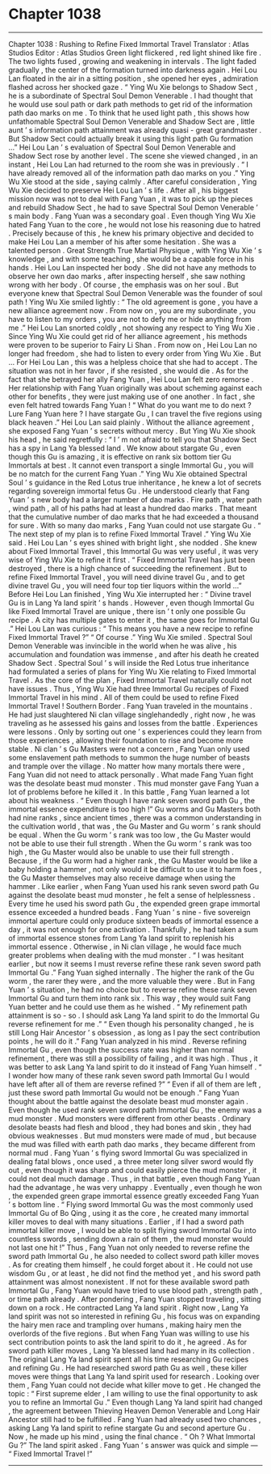 
# Chapter 1038


---

Chapter 1038 : Rushing to Refine Fixed Immortal Travel
Translator :
Atlas Studios
Editor :
Atlas Studios
Green light flickered , red light shined like fire .
The two lights fused , growing and weakening in intervals .
The light faded gradually , the center of the formation turned into darkness again .
Hei Lou Lan floated in the air in a sitting position , she opened her eyes , admiration flashed across her shocked gaze .
“ Ying Wu Xie belongs to Shadow Sect , he is a subordinate of Spectral Soul Demon Venerable . I had thought that he would use soul path or dark path methods to get rid of the information path dao marks on me . To think that he used light path , this shows how unfathomable Spectral Soul Demon Venerable and Shadow Sect are , little aunt ’ s information path attainment was already quasi - great grandmaster . But Shadow Sect could actually break it using this light path Gu formation …”
Hei Lou Lan ’ s evaluation of Spectral Soul Demon Venerable and Shadow Sect rose by another level .
The scene she viewed changed , in an instant , Hei Lou Lan had returned to the room she was in previously .
“ I have already removed all of the information path dao marks on you .” Ying Wu Xie stood at the side , saying calmly .
After careful consideration , Ying Wu Xie decided to preserve Hei Lou Lan ’ s life .
After all , his biggest mission now was not to deal with Fang Yuan , it was to pick up the pieces and rebuild Shadow Sect , he had to save Spectral Soul Demon Venerable ’ s main body .
Fang Yuan was a secondary goal .
Even though Ying Wu Xie hated Fang Yuan to the core , he would not lose his reasoning due to hatred .
Precisely because of this , he knew his primary objective and decided to make Hei Lou Lan a member of his after some hesitation .
She was a talented person .
Great Strength True Martial Physique , with Ying Wu Xie ’ s knowledge , and with some teaching , she would be a capable force in his hands .
Hei Lou Lan inspected her body .
She did not have any methods to observe her own dao marks , after inspecting herself , she saw nothing wrong with her body . Of course , the emphasis was on her soul .
But everyone knew that Spectral Soul Demon Venerable was the founder of soul path !
Ying Wu Xie smiled lightly : “ The old agreement is gone , you have a new alliance agreement now . From now on , you are my subordinate , you have to listen to my orders , you are not to defy me or hide anything from me .”
Hei Lou Lan snorted coldly , not showing any respect to Ying Wu Xie .
Since Ying Wu Xie could get rid of her alliance agreement , his methods were proven to be superior to Fairy Li Shan .
From now on , Hei Lou Lan no longer had freedom , she had to listen to every order from Ying Wu Xie .
But …
For Hei Lou Lan , this was a helpless choice that she had to accept .
The situation was not in her favor , if she resisted , she would die .
As for the fact that she betrayed her ally Fang Yuan , Hei Lou Lan felt zero remorse . Her relationship with Fang Yuan originally was about scheming against each other for benefits , they were just making use of one another .
In fact , she even felt hatred towards Fang Yuan !
“ What do you want me to do next ? Lure Fang Yuan here ? I have stargate Gu , I can travel the five regions using black heaven .” Hei Lou Lan said plainly .
Without the alliance agreement , she exposed Fang Yuan ’ s secrets without mercy .
But Ying Wu Xie shook his head , he said regretfully : “ I ’ m not afraid to tell you that Shadow Sect has a spy in Lang Ya blessed land . We know about stargate Gu , even though this Gu is amazing , it is effective on rank six bottom tier Gu Immortals at best . It cannot even transport a single Immortal Gu , you will be no match for the current Fang Yuan .”
Ying Wu Xie obtained Spectral Soul ’ s guidance in the Red Lotus true inheritance , he knew a lot of secrets regarding sovereign immortal fetus Gu .
He understood clearly that Fang Yuan ’ s new body had a larger number of dao marks . Fire path , water path , wind path , all of his paths had at least a hundred dao marks .
That meant that the cumulative number of dao marks that he had exceeded a thousand for sure .
With so many dao marks , Fang Yuan could not use stargate Gu .
“ The next step of my plan is to refine Fixed Immortal Travel .” Ying Wu Xie said .
Hei Lou Lan ’ s eyes shined with bright light , she nodded .
She knew about Fixed Immortal Travel , this Immortal Gu was very useful , it was very wise of Ying Wu Xie to refine it first .
“ Fixed Immortal Travel has just been destroyed , there is a high chance of succeeding the refinement . But to refine Fixed Immortal Travel , you will need divine travel Gu , and to get divine travel Gu , you will need four top tier liquors within the world …”
Before Hei Lou Lan finished , Ying Wu Xie interrupted her : “ Divine travel Gu is in Lang Ya land spirit ’ s hands . However , even though Immortal Gu like Fixed Immortal Travel are unique , there isn ’ t only one possible Gu recipe . A city has multiple gates to enter it , the same goes for Immortal Gu .”
Hei Lou Lan was curious : “ This means you have a new recipe to refine Fixed Immortal Travel ?”
“ Of course .” Ying Wu Xie smiled .
Spectral Soul Demon Venerable was invincible in the world when he was alive , his accumulation and foundation was immense , and after his death he created Shadow Sect .
Spectral Soul ’ s will inside the Red Lotus true inheritance had formulated a series of plans for Ying Wu Xie relating to Fixed Immortal Travel . As the core of the plan , Fixed Immortal Travel naturally could not have issues . Thus , Ying Wu Xie had three Immortal Gu recipes of Fixed Immortal Travel in his mind .
All of them could be used to refine Fixed Immortal Travel !
Southern Border .
Fang Yuan traveled in the mountains .
He had just slaughtered Ni clan village singlehandedly , right now , he was traveling as he assessed his gains and losses from the battle .
Experiences were lessons .
Only by sorting out one ’ s experiences could they learn from those experiences , allowing their foundation to rise and become more stable .
Ni clan ’ s Gu Masters were not a concern , Fang Yuan only used some enslavement path methods to summon the huge number of beasts and trample over the village .
No matter how many mortals there were , Fang Yuan did not need to attack personally .
What made Fang Yuan fight was the desolate beast mud monster .
This mud monster gave Fang Yuan a lot of problems before he killed it .
In this battle , Fang Yuan learned a lot about his weakness .
“ Even though I have rank seven sword path Gu , the immortal essence expenditure is too high !”
Gu worms and Gu Masters both had nine ranks , since ancient times , there was a common understanding in the cultivation world , that was , the Gu Master and Gu worm ’ s rank should be equal . When the Gu worm ’ s rank was too low , the Gu Master would not be able to use their full strength . When the Gu worm ’ s rank was too high , the Gu Master would also be unable to use their full strength .
Because , if the Gu worm had a higher rank , the Gu Master would be like a baby holding a hammer , not only would it be difficult to use it to harm foes , the Gu Master themselves may also receive damage when using the hammer .
Like earlier , when Fang Yuan used his rank seven sword path Gu against the desolate beast mud monster , he felt a sense of helplessness .
Every time he used his sword path Gu , the expended green grape immortal essence exceeded a hundred beads .
Fang Yuan ’ s nine - five sovereign immortal aperture could only produce sixteen beads of immortal essence a day , it was not enough for one activation .
Thankfully , he had taken a sum of immortal essence stones from Lang Ya land spirit to replenish his immortal essence . Otherwise , in Ni clan village , he would face much greater problems when dealing with the mud monster .
“ I was hesitant earlier , but now it seems I must reverse refine these rank seven sword path Immortal Gu .”
Fang Yuan sighed internally .
The higher the rank of the Gu worm , the rarer they were , and the more valuable they were .
But in Fang Yuan ’ s situation , he had no choice but to reverse refine these rank seven Immortal Gu and turn them into rank six .
This way , they would suit Fang Yuan better and he could use them as he wished .
“ My refinement path attainment is so - so . I should ask Lang Ya land spirit to do the Immortal Gu reverse refinement for me .”
“ Even though his personality changed , he is still Long Hair Ancestor ’ s obsession , as long as I pay the sect contribution points , he will do it .”
Fang Yuan analyzed in his mind .
Reverse refining Immortal Gu , even though the success rate was higher than normal refinement , there was still a possibility of failing , and it was high .
Thus , it was better to ask Lang Ya land spirit to do it instead of Fang Yuan himself .
“ I wonder how many of these rank seven sword path Immortal Gu I would have left after all of them are reverse refined ?”
“ Even if all of them are left , just these sword path Immortal Gu would not be enough .”
Fang Yuan thought about the battle against the desolate beast mud monster again .
Even though he used rank seven sword path Immortal Gu , the enemy was a mud monster .
Mud monsters were different from other beasts . Ordinary desolate beasts had flesh and blood , they had bones and skin , they had obvious weaknesses .
But mud monsters were made of mud , but because the mud was filled with earth path dao marks , they became different from normal mud .
Fang Yuan ’ s flying sword Immortal Gu was specialized in dealing fatal blows , once used , a three meter long silver sword would fly out , even though it was sharp and could easily pierce the mud monster , it could not deal much damage .
Thus , in that battle , even though Fang Yuan had the advantage , he was very unhappy .
Eventually , even though he won , the expended green grape immortal essence greatly exceeded Fang Yuan ’ s bottom line .
“ Flying sword Immortal Gu was the most commonly used Immortal Gu of Bo Qing , using it as the core , he created many immortal killer moves to deal with many situations . Earlier , if I had a sword path immortal killer move , I would be able to split flying sword Immortal Gu into countless swords , sending down a rain of them , the mud monster would not last one hit !”
Thus , Fang Yuan not only needed to reverse refine the sword path Immortal Gu , he also needed to collect sword path killer moves .
As for creating them himself , he could forget about it .
He could not use wisdom Gu , or at least , he did not find the method yet , and his sword path attainment was almost nonexistent .
If not for these available sword path Immortal Gu , Fang Yuan would have tried to use blood path , strength path , or time path already .
After pondering , Fang Yuan stopped traveling , sitting down on a rock .
He contracted Lang Ya land spirit .
Right now , Lang Ya land spirit was not so interested in refining Gu , his focus was on expanding the hairy men race and trampling over humans , making hairy men the overlords of the five regions .
But when Fang Yuan was willing to use his sect contribution points to ask the land spirit to do it , he agreed .
As for sword path killer moves , Lang Ya blessed land had many in its collection .
The original Lang Ya land spirit spent all his time researching Gu recipes and refining Gu . He had researched sword path Gu as well , these killer moves were things that Lang Ya land spirit used for research .
Looking over them , Fang Yuan could not decide what killer move to get .
He changed the topic : “ First supreme elder , I am willing to use the final opportunity to ask you to refine an Immortal Gu .”
Even though Lang Ya land spirit had changed , the agreement between Thieving Heaven Demon Venerable and Long Hair Ancestor still had to be fulfilled .
Fang Yuan had already used two chances , asking Lang Ya land spirit to refine stargate Gu and second aperture Gu . Now , he made up his mind , using the final chance .
“ Oh ? What Immortal Gu ?” The land spirit asked .
Fang Yuan ’ s answer was quick and simple —
“ Fixed Immortal Travel !”

---

